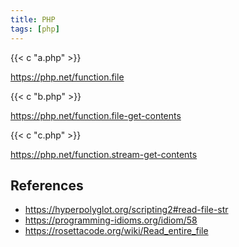 ```yaml
---
title: PHP
tags: [php]
---
```


{{< c "a.php" >}}

<https://php.net/function.file>

{{< c "b.php" >}}

<https://php.net/function.file-get-contents>

{{< c "c.php" >}}

<https://php.net/function.stream-get-contents>

## References

- <https://hyperpolyglot.org/scripting2#read-file-str>
- <https://programming-idioms.org/idiom/58>
- <https://rosettacode.org/wiki/Read_entire_file>
